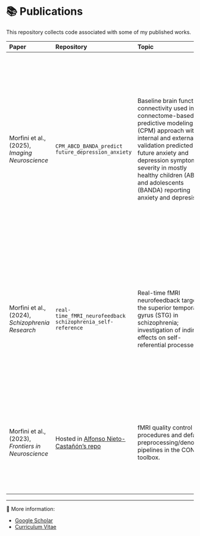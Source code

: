# 📚 Publications  

This repository collects code associated with some of my published works.  

| Paper| Repository | Topic | Reference |
|:------|:-----------|:------|:----------|
| Morfini et al., (2025), *Imaging Neuroscience* | `CPM_ABCD_BANDA_predict future_depression_anxiety` | Baseline brain functional connectivity used in a connectome-based predictive modeling (CPM) approach with internal and external validation predicted future anxiety and depression symptom severity in mostly healthy children (ABCD) and adolescents (BANDA) reporting anxiety and depresison. | <sub>**Morfini, F.**, Kucyi, A., Zhang, J., Bauer, C. C. C., Bloom, P. A., Pagliaccio, D., Hubbard, N., Rosso, I. M., Yendiki, A., Ghosh, S. S., Pizzagalli, D. A., Gabrieli, J. D., Whitfield-Gabrieli, S., Auerbach, R. P. (2025). Brain functional connectivity predicts depression and anxiety during childhood and adolescence: a connectome-based predictive modeling approach. *Imaging Neuroscience*. (Forthcoming).</sub> [![DOI](https://img.shields.io/badge/DOI-10.1162%2FIMAG.a.145-blue)](https://doi.org/10.1162/IMAG.a.145)
| Morfini et al., (2024), *Schizophrenia Research* | `real-time_fMRI_neurofeedback schizophrenia_self-reference` | Real-time fMRI neurofeedback targeting the superior temporal gyrus (STG) in schizophrenia; investigation of indirect effects on self-referential processes. | <sub>**Morfini, F.**, Bauer, C. C. C., Zhang, J., Whitfield-Gabrieli, S., Shinn, A. K., Niznikiewicz, M. A., (2024). Targeting the superior temporal gyrus with real-time fMRI neurofeedback: a pilot study of the indirect effects on self-referential processes in schizophrenia. *Schizophrenia Research*, 270, 358-365. [![DOI](https://img.shields.io/badge/DOI-10.1016%2Fj.schres.2024.06.036-blue)](https://doi.org/10.1016/j.schres.2024.06.036)
</sub> |
| Morfini et al., (2023), *Frontiers in Neuroscience* | Hosted in [Alfonso Nieto-Castañón’s repo](https://github.com/alfnie/conn) | fMRI quality control procedures and default preprocessing/denoising pipelines in the CONN toolbox. | <sub>**Morfini, F.**, Whitfield-Gabrieli, S., Nieto-Castañón, A. (2023) Functional connectivity MRI quality control procedures in CONN. *Frontiers in Neuroscience*. 17:1092125. [![DOI](https://img.shields.io/badge/DOI-10.3389%2Ffnins.2023.1092125-blue)](https://doi.org/10.3389/fnins.2023.1092125)
</sub> |

---

🔎 More information:  
- [Google Scholar](https://scholar.google.com/citations?user=_FEmaGoAAAAJ&hl=en&oi=ao)  
- [Curriculum Vitae](https://fmorfini.github.io/CV/)
